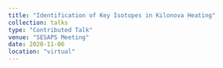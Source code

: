 ```yaml
---
title: "Identification of Key Isotopes in Kilonova Heating"
collection: talks
type: "Contributed Talk"
venue: "SESAPS Meeting"
date: 2020-11-06
location: "virtual"
---
```

